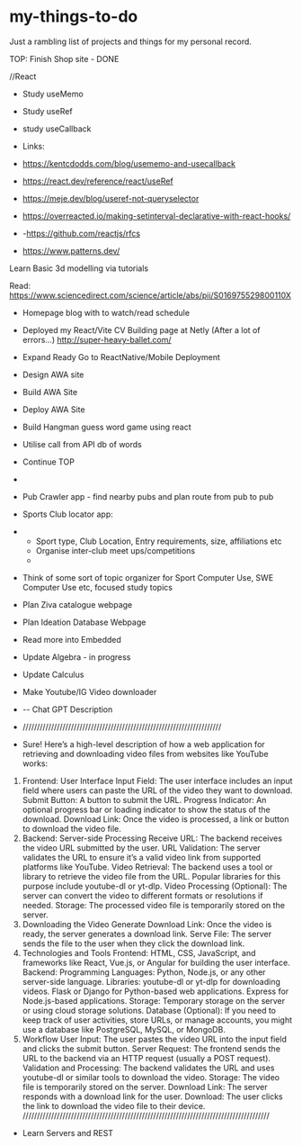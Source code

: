 # my-things-to-do
Just a rambling list of projects and things for my personal record.

TOP:
Finish Shop site - DONE

//React
- Study useMemo
- Study useRef
- study useCallback

- Links:
- https://kentcdodds.com/blog/usememo-and-usecallback
- https://react.dev/reference/react/useRef
- https://meje.dev/blog/useref-not-queryselector
- https://overreacted.io/making-setinterval-declarative-with-react-hooks/
- -https://github.com/reactjs/rfcs
- https://www.patterns.dev/


Learn Basic 3d modelling via tutorials

Read:
https://www.sciencedirect.com/science/article/abs/pii/S016975529800110X

- Homepage blog with to watch/read schedule


- Deployed my React/Vite CV Building page at Netly (After a lot of errors...)
http://super-heavy-ballet.com/

- Expand Ready Go to ReactNative/Mobile Deployment

- Design AWA site
- Build AWA Site
- Deploy AWA Site

- Build Hangman guess word game using react
- Utilise call from API db of words

- Continue TOP
- 
- Pub Crawler app - find nearby pubs and plan route from pub to pub
- Sports Club locator app:
- - Sport type, Club Location, Entry requirements, size, affiliations etc
  - Organise inter-club meet ups/competitions
  - 
- Think of some sort of topic organizer for Sport Computer Use, SWE Computer Use etc, focused study topics
- Plan Ziva catalogue webpage
- Plan Ideation Database Webpage
- Read more into Embedded
- Update Algebra - in progress
- Update Calculus
- Make Youtube/IG Video downloader
- -- Chat GPT Description
- //////////////////////////////////////////////////////////////////////
- Sure! Here’s a high-level description of how a web application for retrieving and downloading video files from websites like YouTube works:

1. Frontend: User Interface
Input Field: The user interface includes an input field where users can paste the URL of the video they want to download.
Submit Button: A button to submit the URL.
Progress Indicator: An optional progress bar or loading indicator to show the status of the download.
Download Link: Once the video is processed, a link or button to download the video file.
2. Backend: Server-side Processing
Receive URL: The backend receives the video URL submitted by the user.
URL Validation: The server validates the URL to ensure it’s a valid video link from supported platforms like YouTube.
Video Retrieval: The backend uses a tool or library to retrieve the video file from the URL. Popular libraries for this purpose include youtube-dl or yt-dlp.
Video Processing (Optional): The server can convert the video to different formats or resolutions if needed.
Storage: The processed video file is temporarily stored on the server.
3. Downloading the Video
Generate Download Link: Once the video is ready, the server generates a download link.
Serve File: The server sends the file to the user when they click the download link.
4. Technologies and Tools
Frontend: HTML, CSS, JavaScript, and frameworks like React, Vue.js, or Angular for building the user interface.
Backend:
Programming Languages: Python, Node.js, or any other server-side language.
Libraries:
youtube-dl or yt-dlp for downloading videos.
Flask or Django for Python-based web applications.
Express for Node.js-based applications.
Storage: Temporary storage on the server or using cloud storage solutions.
Database (Optional): If you need to keep track of user activities, store URLs, or manage accounts, you might use a database like PostgreSQL, MySQL, or MongoDB.
5. Workflow
User Input: The user pastes the video URL into the input field and clicks the submit button.
Server Request: The frontend sends the URL to the backend via an HTTP request (usually a POST request).
Validation and Processing: The backend validates the URL and uses youtube-dl or similar tools to download the video.
Storage: The video file is temporarily stored on the server.
Download Link: The server responds with a download link for the user.
Download: The user clicks the link to download the video file to their device.
///////////////////////////////////////////////////////////////////////////////////////
- Learn Servers and REST
